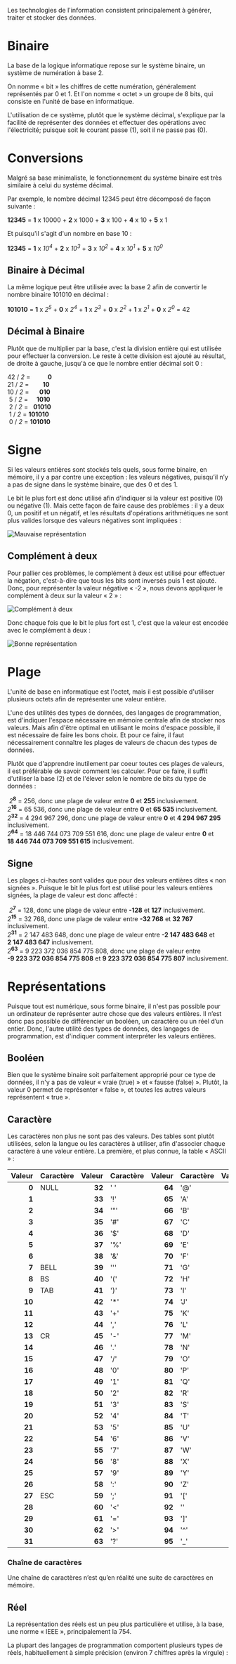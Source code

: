 Les technologies de l'information consistent principalement à générer, traiter et stocker des données.

# Binaire

La base de la logique informatique repose sur le système binaire, un système de numération à base 2.

On nomme « bit » les chiffres de cette numération, généralement représentés par 0 et 1. Et l'on nomme « octet » un groupe de 8 bits, qui consiste en l'unité de base en informatique.

L'utilisation de ce système, plutôt que le système décimal, s'explique par la facilité de représenter des données et effectuer des opérations avec l'électricité; puisque soit le courant passe (1), soit il ne passe pas (0).

# Conversions

Malgré sa base minimaliste, le fonctionnement du système binaire est très similaire à celui du système décimal.

Par exemple, le nombre décimal 12345 peut être décomposé de façon suivante :

**12345** = **1** x 10000 + **2** x 1000 + **3** x 100 + **4** x 10 + **5** x 1

Et puisqu'il s'agit d'un nombre en base 10 :

**12345** = **1** x *10<sup>4</sup>* + **2** x *10<sup>3</sup>* + **3** x *10<sup>2</sup>* + **4** x *10<sup>1</sup>* + **5** x *10<sup>0</sup>*

## Binaire à Décimal

La même logique peut être utilisée avec la base 2 afin de convertir le nombre binaire 101010 en décimal :

**101010** = **1** x *2<sup>5</sup>* + **0** x *2<sup>4</sup>* + **1** x *2<sup>3</sup>* + **0** x *2<sup>2</sup>* + **1** x *2<sup>1</sup>* + **0** x *2<sup>0</sup>* = 42

## Décimal à Binaire

Plutôt que de multiplier par la base, c'est la division entière qui est utilisée pour effectuer la conversion. Le reste à cette division est ajouté au résultat, de droite à gauche, jusqu'à ce que le nombre entier décimal soit 0 :

42 / *2* =&nbsp;&nbsp;&nbsp;&nbsp;&nbsp;&nbsp;&nbsp;&nbsp;&nbsp;&nbsp;**0**<br>
21 / *2* =&nbsp;&nbsp;&nbsp;&nbsp;&nbsp;&nbsp;&nbsp;&nbsp;**10**<br>
10 / *2* =&nbsp;&nbsp;&nbsp;&nbsp;&nbsp;&nbsp;**010**<br>
&nbsp;5 / *2* =&nbsp;&nbsp;&nbsp;&nbsp;&nbsp;**1010**<br>
&nbsp;2 / *2* =&nbsp;&nbsp;&nbsp;**01010**<br>
&nbsp;1 / *2* = **101010**<br>
&nbsp;0 / *2* = **101010**

# Signe

Si les valeurs entières sont stockés tels quels, sous forme binaire, en mémoire, il y a par contre une exception : les valeurs négatives, puisqu’il n’y a pas de signe dans le système binaire, que des 0 et des 1.

Le bit le plus fort est donc utilisé afin d'indiquer si la valeur est positive (0) ou négative (1). Mais cette façon de faire cause des problèmes : il y a deux 0, un positif et un négatif, et les résultats d'opérations arithmétiques ne sont plus valides lorsque des valeurs négatives sont impliquées :

![Mauvaise représentation](Images/ASM/WrongBinarySum.png)

## Complément à deux

Pour pallier ces problèmes, le complément à deux est utilisé pour effectuer la négation, c'est-à-dire que tous les bits sont inversés puis 1 est ajouté. Donc, pour représenter la valeur négative « -2 », nous devons appliquer le complément à deux sur la valeur « 2 » :

![Complément à deux](Images/ASM/BinaryTwosComplement.png)

Donc chaque fois que le bit le plus fort est 1, c'est que la valeur est encodée avec le complément à deux :

![Bonne représentation](Images/ASM/GoodBinarySum.png)

# Plage

L'unité de base en informatique est l'octet, mais il est possible d'utiliser plusieurs octets afin de représenter une valeur entière.

L'une des utilités des types de données, des langages de programmation, est d'indiquer l'espace nécessaire en mémoire centrale afin de stocker nos valeurs. Mais afin d'être optimal en utilisant le moins d'espace possible, il est nécessaire de faire les bons choix. Et pour ce faire, il faut nécessairement connaître les plages de valeurs de chacun des types de données.

Plutôt que d'apprendre inutilement par coeur toutes ces plages de valeurs, il est préférable de savoir comment les calculer. Pour ce faire, il suffit d'utiliser la base (2) et de l'élever selon le nombre de bits du type de données :

&nbsp;*2*<sup>**8**</sup> = 256, donc une plage de valeur entre **0** et **255** inclusivement.<br>
*2*<sup>**16**</sup> = 65 536, donc une plage de valeur entre **0** et **65 535** inclusivement.<br>
*2*<sup>**32**</sup> = 4 294 967 296, donc une plage de valeur entre **0** et **4 294 967 295** inclusivement.<br>
*2*<sup>**64**</sup> = 18 446 744 073 709 551 616, donc une plage de valeur entre **0** et **18 446 744 073 709 551 615** inclusivement.

## Signe

Les plages ci-hautes sont valides que pour des valeurs entières dites « non signées ». Puisque le bit le plus fort est utilisé pour les valeurs entières signées, la plage de valeur est donc affecté :

&nbsp;*2*<sup>**7**</sup> = 128, donc une plage de valeur entre **-128** et **127** inclusivement.<br>
*2*<sup>**15**</sup> = 32 768, donc une plage de valeur entre **-32 768** et **32 767** inclusivement.<br>
*2*<sup>**31**</sup> = 2 147 483 648, donc une plage de valeur entre **-2 147 483 648** et **2 147 483 647** inclusivement.<br>
*2*<sup>**63**</sup> = 9 223 372 036 854 775 808, donc une plage de valeur entre **-9 223 372 036 854 775 808** et **9 223 372 036 854 775 807** inclusivement.

# Représentations

Puisque tout est numérique, sous forme binaire, il n'est pas possible pour un ordinateur de représenter autre chose que des valeurs entières. Il n’est donc pas possible de différencier un booléen, un caractère ou un réel d’un entier. Donc, l'autre utilité des types de données, des langages de programmation, est d'indiquer comment interpréter les valeurs entières.

## Booléen

Bien que le système binaire soit parfaitement approprié pour ce type de données, il n'y a pas de valeur « vraie (true) » et « fausse (false) ». Plutôt, la valeur 0 permet de représenter « false », et toutes les autres valeurs représentent « true ».

## Caractère

Les caractères non plus ne sont pas des valeurs. Des tables sont plutôt utilisées, selon la langue ou les caractères à utiliser, afin d'associer chaque caractère à une valeur entière. La première, et plus connue, la table « ASCII » :

|Valeur |Caractère|Valeur |Caractère|Valeur |Caractère|Valeur |Caractère|
|------:|---------|------:|---------|------:|---------|------:|---------|
|**0**  |NULL     |**32** |' '      |**64** |'@'      |**96** |'`'      |
|**1**  |         |**33** |'!'      |**65** |'A'      |**97** |'a'      |
|**2**  |         |**34** |'"'      |**66** |'B'      |**98** |'b'      |
|**3**  |         |**35** |'#'      |**67** |'C'      |**99** |'c'      |
|**4**  |         |**36** |'$'      |**68** |'D'      |**100**|'d'      |
|**5**  |         |**37** |'%'      |**69** |'E'      |**101**|'e'      |
|**6**  |         |**38** |'&'      |**70** |'F'      |**102**|'f'      |
|**7**  |BELL     |**39** |'''      |**71** |'G'      |**103**|'g'      |
|**8**  |BS       |**40** |'('      |**72** |'H'      |**104**|'h'      |
|**9**  |TAB      |**41** |')'      |**73** |'I'      |**105**|'i'      |
|**10** |         |**42** |'*'      |**74** |'J'      |**106**|'j'      |
|**11** |         |**43** |'+'      |**75** |'K'      |**107**|'k'      |
|**12** |         |**44** |','      |**76** |'L'      |**108**|'l'      |
|**13** |CR       |**45** |'-'      |**77** |'M'      |**109**|'m'      |
|**14** |         |**46** |'.'      |**78** |'N'      |**110**|'n'      |
|**15** |         |**47** |'/'      |**79** |'O'      |**111**|'o'      |
|**16** |         |**48** |'0'      |**80** |'P'      |**112**|'p'      |
|**17** |         |**49** |'1'      |**81** |'Q'      |**113**|'q'      |
|**18** |         |**50** |'2'      |**82** |'R'      |**114**|'r'      |
|**19** |         |**51** |'3'      |**83** |'S'      |**115**|'s'      |
|**20** |         |**52** |'4'      |**84** |'T'      |**116**|'t'      |
|**21** |         |**53** |'5'      |**85** |'U'      |**117**|'u'      |
|**22** |         |**54** |'6'      |**86** |'V'      |**118**|'v'      |
|**23** |         |**55** |'7'      |**87** |'W'      |**119**|'w'      |
|**24** |         |**56** |'8'      |**88** |'X'      |**120**|'x'      |
|**25** |         |**57** |'9'      |**89** |'Y'      |**121**|'y'      |
|**26** |         |**58** |':'      |**90** |'Z'      |**122**|'z'      |
|**27** |ESC      |**59** |';'      |**91** |'['      |**123**|'{'      |
|**28** |         |**60** |'<'      |**92** |'\'      |**124**|'|'      |
|**29** |         |**61** |'='      |**93** |']'      |**125**|'}'      |
|**30** |         |**62** |'>'      |**94** |'^'      |**126**|'~'      |
|**31** |         |**63** |'?'      |**95** |'_'      |**127**|DEL      |

### Chaîne de caractères

Une chaîne de caractères n’est qu’en réalité une suite de caractères en mémoire.

## Réel

La représentation des réels est un peu plus particulière et utilise, à la base, une norme « IEEE », principalement la 754.

La plupart des langages de programmation comportent plusieurs types de réels, habituellement à simple précision (environ 7 chiffres après la virgule) :
